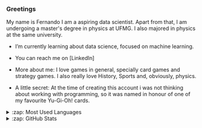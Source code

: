 ### Greetings

My name is Fernando I am a aspiring data scientist. Apart from that, I am undergoing a master's degree in physics at UFMG. I also majored in physics at the same university.  

-  I’m currently learning about data science, focused on machine learning.


-  You can reach me on [LinkedIn]


- More about me: I love games in general, specially card games and strategy games. I also really love History, Sports and, obviously, physics.
- A little secret: At the time of creating this account i was not thinking about working with programming, so it was named in honour of one of my
favourite Yu-Gi-Oh! cards.

<details>
  <summary>:zap: Most Used Languages</summary>

<img align="left" alt="Cecilia's GitHub Top Languages" src="https://github-readme-stats.vercel.app/api/top-langs/?username=BerserkGorilla" />

</details>
<details>
  <summary>:zap: GitHub Stats</summary>

  <img align="left" alt="Fernando's GitHub Stats" src="https://github-readme-stats.vercel.app/api?username=BerserkGorilla&show_icons=true&hide_border=true" />

</details>
<!--
**BerserkGorilla/BerserkGorilla** is a ✨ _special_ ✨ repository because its `README.md` (this file) appears on your GitHub profile.

Here are some ideas to get you started:

- 🔭 I’m currently working on ...
- 🌱 I’m currently learning ...
- 👯 I’m looking to collaborate on ...
- 🤔 I’m looking for help with ...
- 💬 Ask me about ...
- 📫 How to reach me: ...
- 😄 Pronouns: ...
- ⚡ Fun fact: ...
-->
[LinkedIn]:https://www.linkedin.com/in/fernando-jardim-397080234/
##Languages and Tools
<div>
  <img align="center" title="Python" alt="Python" height="30" width="40" src="https://cdn.jsdelivr.net/gh/devicons/devicon/icons/python/python-original.svg"
  />
  <img align="center" title="GitHub" alt="GitHub" height="32" width="40" src="https://gist.githubusercontent.com/andrezzasouza/a5a0d2445c4c5015ffbb0704f87a7c34/raw/8153b4f391c3513f6bca21727980d3a1f5a197f0/github-grey.svg" />
  <img align="center" title="Git" alt="Git" height="30" width="40" src="https://cdn.jsdelivr.net/gh/devicons/devicon/icons/git/git-original.svg" />
  <img align="center" title="VS Code" alt="VS Code" height="30" width="40" src="https://cdn.jsdelivr.net/gh/devicons/devicon/icons/vscode/vscode-original.svg" /> 
  <img align="center" title="Jupyter Notebook" alt="Jupyter Notebook" height="30" width="40" src="https://cdn.jsdelivr.net/gh/devicons/devicon/icons/jupyter/jupyter-original.svg" />
  <img align="center" title="LaTeX" alt="LaTeX" height="30" width="40" src="https://cdn.jsdelivr.net/gh/devicons/devicon/icons/latex/latex-original.svg" />  
</div>
